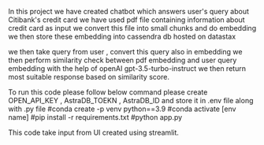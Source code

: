 In this project we have created chatbot which answers user's query about Citibank's credit card
we have used pdf file containing information about credit card as input 
we convert this file into small chunks and do embedding 
we then store these embedding into cassendra db hosted on datastax

we then take query from user , convert this query also in embedding
we then perform similarity check between pdf embedding and user query embedding with the help of openAI gpt-3.5-turbo-instruct
we then return most suitable response based on similarity score.

To run this code please follow below command
please create OPEN_API_KEY , AstraDB_TOEKN , AstraDB_ID and store it in .env file along with .py file
#conda create -p venv python==3.9
#conda activate [env name]
#pip install -r requirements.txt
#python app.py

This code take input from  UI created using streamlit.

